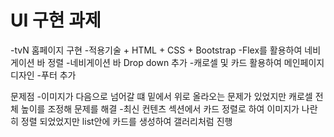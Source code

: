 # UI 구현 과제

-tvN 홈페이지 구현 -적용기술 + HTML + CSS + Bootstrap
-Flex를 활용하여 네비게이션 바 정렬 -네비게이션 바 Drop down 추가 -캐로셀 및 카드 활용하여 메인페이지 디자인 -푸터 추가

문제점 -이미지가 다음으로 넘어갈 떄 밑에서 위로 올라오는 문제가 있었지만 캐로셀 전체 높이를 조정해 문제를 해결 -최신 컨텐츠 섹션에서 카드 정렬로 하여 이미지가 나란히 정렬 되었었지만 list안에 카드를 생성하여 갤러리처럼 진행
